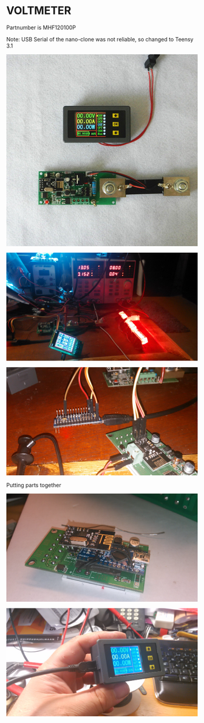 VOLTMETER
=========

Partnumber is MHF120100P 

Note: USB Serial of the nano-clone was not reliable, so changed to Teensy 3.1

![](images/equipment.jpg)

![](images/testing.jpg)

![](images/connection.jpg)

Putting parts together

![Adding nano](images/addingnano.jpg)

![USB Powered](images/usbpowered.jpg)


